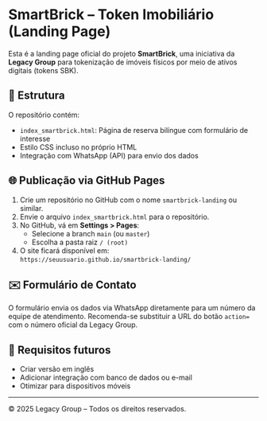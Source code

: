 
# SmartBrick – Token Imobiliário (Landing Page)

Esta é a landing page oficial do projeto **SmartBrick**, uma iniciativa da **Legacy Group** para tokenização de imóveis físicos por meio de ativos digitais (tokens SBK).

## 📁 Estrutura
O repositório contém:
- `index_smartbrick.html`: Página de reserva bilíngue com formulário de interesse
- Estilo CSS incluso no próprio HTML
- Integração com WhatsApp (API) para envio dos dados

## 🌐 Publicação via GitHub Pages

1. Crie um repositório no GitHub com o nome `smartbrick-landing` ou similar.
2. Envie o arquivo `index_smartbrick.html` para o repositório.
3. No GitHub, vá em **Settings > Pages**:
   - Selecione a branch `main` (ou `master`)
   - Escolha a pasta raiz `/ (root)`
4. O site ficará disponível em:  
   `https://seuusuario.github.io/smartbrick-landing/`

## ✉️ Formulário de Contato
O formulário envia os dados via WhatsApp diretamente para um número da equipe de atendimento. Recomenda-se substituir a URL do botão `action=` com o número oficial da Legacy Group.

## 📌 Requisitos futuros
- Criar versão em inglês
- Adicionar integração com banco de dados ou e-mail
- Otimizar para dispositivos móveis

---

© 2025 Legacy Group – Todos os direitos reservados.
